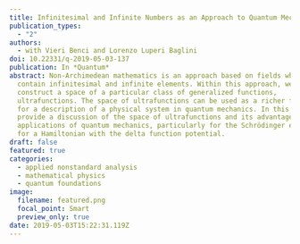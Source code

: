 ```yaml
---
title: Infinitesimal and Infinite Numbers as an Approach to Quantum Mechanics
publication_types:
  - "2"
authors:
  - with Vieri Benci and Lorenzo Luperi Baglini
doi: 10.22331/q-2019-05-03-137
publication: In *Quantum*
abstract: Non-Archimedean mathematics is an approach based on fields which
  contain infinitesimal and infinite elements. Within this approach, we
  construct a space of a particular class of generalized functions,
  ultrafunctions. The space of ultrafunctions can be used as a richer framework
  for a description of a physical system in quantum mechanics. In this paper, we
  provide a discussion of the space of ultrafunctions and its advantages in the
  applications of quantum mechanics, particularly for the Schrödinger equation
  for a Hamiltonian with the delta function potential.
draft: false
featured: true
categories:
  - applied nonstandard analysis
  - mathematical physics
  - quantum foundations
image:
  filename: featured.png
  focal_point: Smart
  preview_only: true
date: 2019-05-03T15:22:31.119Z
---
```

